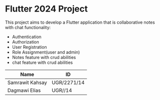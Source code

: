 # Flutter 2024 Project

This project aims to develop a Flutter application that is collaborative notes with chat functionality:

- Authentication
- Authorization
- User Registration
- Role Assignment(user and admin)
- Notes feature with crud abilities
- chat feature with crud abilities


| Name            | ID          |
|-------------- |-------------|
| Samrawit Kahsay | UGR/2271/14   |
| Dagmawi Elias   | UGR//14  |
